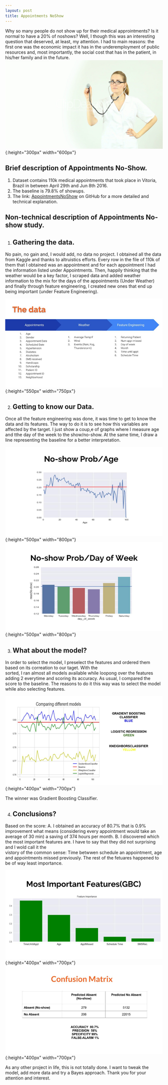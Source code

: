 ```yaml
---
layout: post
title: Appointments NoShow
---
```

Why so many people do not show up for their medical approintments? Is it normal to have a 20% of noshows? Well, I though this 
was an interesting question that deserved, at least, my attention. I had to main reasons: the first one was the economic 
impact it has in the underemployment of public resources and, most importantly, the social cost that has in the patient, in
his/her family and in the future.
![68445279 doctors wallpapers](/images/68445279-doctors-wallpapers.jpg){:height="300px" width="600px"}

## Brief description of Appointments No-Show.
  1. Dataset contains 110k medical appointments that took place in Vitoria, Brazil in between April 29th and Jun 8th 2016.
  2. The baseline is 79.8% of showups.
  3. The link: [AppointmentsNoShow](https://github.com/AlexChicote/AppointmentsNoShow) on GitHub for a more detailed and  
     technical explanation.
  
## Non-technical description of Appointments No-show study.

  1. ## Gathering the data.
 No pain, no gain and, I would add, no data no project. I obtained all the data from Kaggle and thanks to altruistics
 efforts. Every row in the file of 110k of them that I obtained was an appointment and for each appointment I had the 
 information listed under Appointments. Then, happily thinking that the weather would be a key factor, I scraped data 
 and added weather information to the mix for the days of the appointments (Under Weather) and finally through feature
 engineering, I created new ones that end up being important (under Feature Engineering).


![AlexChicoteCapstone](/images/AlexChicoteCapstone.jpg){:height="550px" width="750px"}


 2. ## Getting to know our Data.
 Once all the feature engineering was done, it was time to get to know the data and its features. The way to do it is to see 
 how this variables are affected by the target. I just show a coup,e of graphs where I measure age and tthe day of the week to
 the show/no-show. At the same time, I draw a line representing the baseline for a better interpretation. 

![graphCapstoneAge](/images/graphCapstoneAge.jpg){:height="500px" width="800px"}
![graphCapstoneDayOfWeek](/images/graphCapstoneDayOfWeek.jpg){:height="500px" width="800px"}

 3. ## What about the model?
 In order to select the model, I preselect the features and ordered them based on its correation to our taget. With the       
 sorted, I ran almost all models available while loopong over the features adding 2 everytime and scoring its accuracy.
 As usual, I compared the score to the baseline.
 The reasons to do it this way was to select the model while also selecting features.

![graphCapstoneCaompringModels](/images/graphCapstoneCaompringModels.jpg){:height="400px" width="700px"}


  The winner was Gradient Boosting Classifier.


 4. ## Conclusions?
 Based on the score:
 A. I obtained an accuracy of 80.7% that is 0.9% improvement what means (considering every appointment would take an average
 of 30 min) a saving of 374 hours per month.
 B. I discovered which the most important features are. I have to say that they did not surprising and I wold call it the  
 vistory of the common sense: Time betwwen schedule an appointment, age and appointments missed previously. The rest of the 
 fetuares happened to be of way least importance. 


![graphCapstoneFeatureImportance](/images/graphCapstoneFeatureImportance.jpg){:height="400px" width="700px"}
![graphCapstoneConfusionMatrix](/images/graphCapstoneConfusionMatrix.jpg){:height="400px" width="700px"}


  As any other project in life, this is not totally done. I want to tweak the model, add more data and try a Bayes
  approach. Thank you for your attention and interest.
